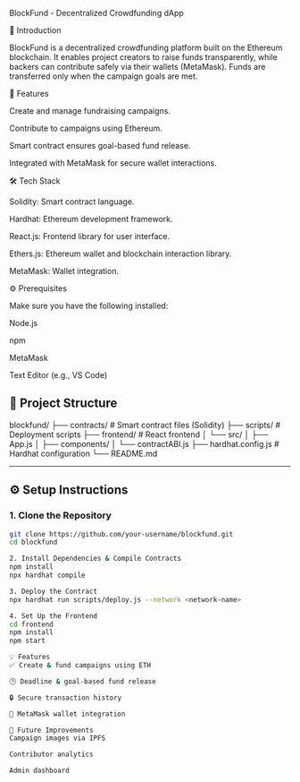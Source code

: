 BlockFund - Decentralized Crowdfunding dApp

🚀 Introduction

BlockFund is a decentralized crowdfunding platform built on the Ethereum blockchain. It enables project creators to raise funds transparently, while backers can contribute safely via their wallets (MetaMask). Funds are transferred only when the campaign goals are met.

🎯 Features

Create and manage fundraising campaigns.

Contribute to campaigns using Ethereum.

Smart contract ensures goal-based fund release.

Integrated with MetaMask for secure wallet interactions.

🛠 Tech Stack

Solidity: Smart contract language.

Hardhat: Ethereum development framework.

React.js: Frontend library for user interface.

Ethers.js: Ethereum wallet and blockchain interaction library.

MetaMask: Wallet integration.

⚙️ Prerequisites

Make sure you have the following installed:

Node.js

npm

MetaMask

Text Editor (e.g., VS Code)


## 📁 Project Structure

blockfund/
├── contracts/ # Smart contract files (Solidity)
├── scripts/ # Deployment scripts
├── frontend/ # React frontend
│ └── src/
│ ├── App.js
│ ├── components/
│ └── contractABI.js
├── hardhat.config.js # Hardhat configuration
└── README.md


---

## ⚙️ Setup Instructions

### 1. Clone the Repository

```bash
git clone https://github.com/your-username/blockfund.git
cd blockfund

2. Install Dependencies & Compile Contracts
npm install
npx hardhat compile

3. Deploy the Contract
npx hardhat run scripts/deploy.js --network <network-name>

4. Set Up the Frontend
cd frontend
npm install
npm start

💡 Features
✅ Create & fund campaigns using ETH

🕒 Deadline & goal-based fund release

🔒 Secure transaction history

👛 MetaMask wallet integration

📌 Future Improvements
Campaign images via IPFS

Contributor analytics

Admin dashboard



